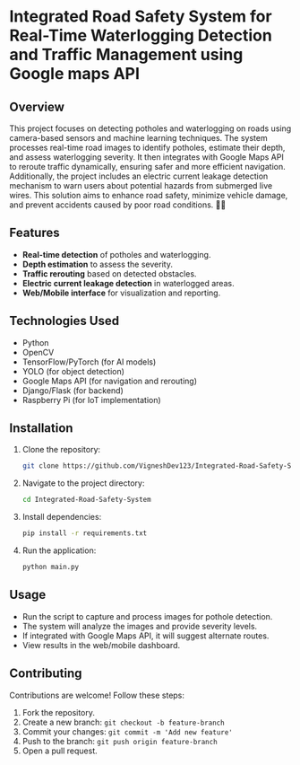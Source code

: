 # Integrated Road Safety System for Real-Time Waterlogging Detection and Traffic Management using Google maps API 
## Overview
This project focuses on detecting potholes and waterlogging on roads using camera-based sensors and machine learning techniques. The system processes real-time road images to identify potholes, estimate their depth, and assess waterlogging severity. It then integrates with Google Maps API to reroute traffic dynamically, ensuring safer and more efficient navigation. Additionally, the project includes an electric current leakage detection mechanism to warn users about potential hazards from submerged live wires.
This solution aims to enhance road safety, minimize vehicle damage, and prevent accidents caused by poor road conditions. 🚦📍

## Features
- **Real-time detection** of potholes and waterlogging.
- **Depth estimation** to assess the severity.
- **Traffic rerouting** based on detected obstacles.
- **Electric current leakage detection** in waterlogged areas.
- **Web/Mobile interface** for visualization and reporting.

## Technologies Used
- Python
- OpenCV
- TensorFlow/PyTorch (for AI models)
- YOLO (for object detection)
- Google Maps API (for navigation and rerouting)
- Django/Flask (for backend)
- Raspberry Pi (for IoT implementation)

## Installation
1. Clone the repository:
   ```bash
   git clone https://github.com/VigneshDev123/Integrated-Road-Safety-System
   ```
2. Navigate to the project directory:
   ```bash
   cd Integrated-Road-Safety-System
   ```
3. Install dependencies:
   ```bash
   pip install -r requirements.txt
   ```
4. Run the application:
   ```bash
   python main.py
   ```

## Usage
- Run the script to capture and process images for pothole detection.
- The system will analyze the images and provide severity levels.
- If integrated with Google Maps API, it will suggest alternate routes.
- View results in the web/mobile dashboard.

## Contributing
Contributions are welcome! Follow these steps:
1. Fork the repository.
2. Create a new branch: `git checkout -b feature-branch`
3. Commit your changes: `git commit -m 'Add new feature'`
4. Push to the branch: `git push origin feature-branch`
5. Open a pull request.

